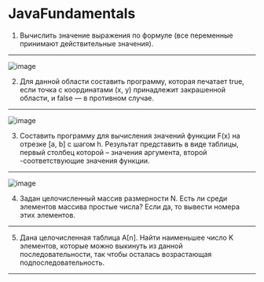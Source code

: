 # JavaFundamentals
1. Вычислить значение выражения по формуле (все переменные принимают действительные значения).
----------------------------------------------------------------------------------------------
![image](https://user-images.githubusercontent.com/91383472/192101566-abf92945-4f28-4696-901a-c670aeec7707.png)

2. Для данной области составить программу, которая печатает true, если точка с координатами (х, у) принадлежит закрашенной области, и false — в противном случае.
--------------------------------
![image](https://user-images.githubusercontent.com/91383472/192101725-44aeebab-e6e1-4b03-9b1c-09e805f51c34.png)

3. Составить программу для вычисления значений функции F(x) на отрезке [а, b] с шагом h. Результат представить в виде таблицы, первый столбец которой – значения аргумента, второй -соответствующие значения функции.
--------------------------------------------------------
![image](https://user-images.githubusercontent.com/91383472/192101780-30197da1-c832-47e3-bd9b-bbd5abe7b437.png)

4. Задан целочисленный массив размерности N. Есть ли среди элементов массива простые числа? 
Если да, то вывести номера этих элементов.
----------------------------------------------

5. Дана целочисленная таблица А[n]. Найти наименьшее число K элементов, которые можно 
выкинуть из данной последовательности, так чтобы осталась возрастающая 
подпоследовательность.
---------------------------------------------


